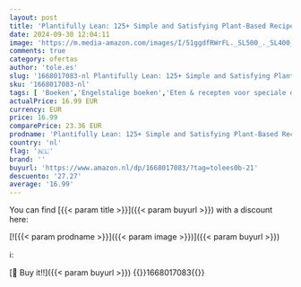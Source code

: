 ```yaml
---
layout: post
title: 'Plantifully Lean: 125+ Simple and Satisfying Plant-Based Recipes for Health and Weight Loss: A Cookbook'
date: 2024-09-30 12:04:11
image: 'https://m.media-amazon.com/images/I/51ggdfRWrFL._SL500_._SL400_.jpg'
comments: true
category: ofertas
author: 'tole.es'
slug: '1668017083-nl Plantifully Lean: 125+ Simple and Satisfying Plant-Based...'
sku: '1668017083-nl'
tags: [ 'Boeken','Engelstalige boeken','Eten & recepten voor speciale diëten','Featured Categories','Gezin & lifestyle','Hobbys, kunstnijverheid & huis','Kookboeken, eten & wijn','Natuurvoeding','Veganistisch voedsel','Vegetarisch voedsel','🇳🇱', ]
actualPrice: 16.99 EUR
currency: EUR
price: 16.99
comparePrice: 23.36 EUR
prodname: 'Plantifully Lean: 125+ Simple and Satisfying Plant-Based Recipes for Health and Weight Loss: A Cookbook'
country: 'nl'
flag: '🇳🇱'
brand: ''
buyurl: 'https://www.amazon.nl/dp/1668017083/?tag=tolees0b-21'
descuento: '27.27'
average: '16.99'
---
```


You can find [{{< param title >}}]({{< param buyurl >}}) with a discount here:

[![{{< param prodname >}}]({{< param image >}})]({{< param buyurl >}})

ℹ️:


[🛒 Buy it!!]({{< param buyurl >}})
{{<world>}}1668017083{{</world>}}
